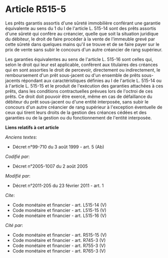 # Article R515-5

Les prêts garantis assortis d'une sûreté immobilière conférant une garantie équivalente au sens du 1 du I de l'article L.
515-14 sont des prêts assortis d'une sûreté qui confère au créancier, quelle que soit la situation juridique du débiteur, le
droit de faire procéder à la vente de l'immeuble grevé par cette sûreté dans quelques mains qu'il se trouve et de se faire
payer sur le prix de vente sans subir le concours d'un autre créancier de rang supérieur. 

Les garanties équivalentes au sens de l'article L. 515-16 sont celles qui, selon le droit qui leur est applicable, confèrent
aux titulaires des créances qui en sont assorties le droit de percevoir, directement ou indirectement, le remboursement d'un
prêt sous-jacent ou d'un ensemble de prêts sous-jacents répondant aux caractéristiques définies au I de l'article L. 515-14
ou à l'article L. 515-15 et le produit de l'exécution des garanties attachées à ces prêts, dans les conditions contractuelles
prévues lors de l'octroi de ces prêts. Ce droit doit pouvoir être exercé, même en cas de défaillance du débiteur du prêt
sous-jacent ou d'une entité interposée, sans subir le concours d'un autre créancier de rang supérieur à l'exception
éventuelle de ceux qui tirent leurs droits de la gestion des créances cédées et des garanties ou de la gestion ou du
fonctionnement de l'entité interposée.

**Liens relatifs à cet article**

_Anciens textes_:

  - Décret n°99-710 du 3 août 1999 - art. 5 (Ab)

_Codifié par_:

  - Décret n°2005-1007 du 2 août 2005

_Modifié par_:

  - Décret n°2011-205 du 23 février 2011 - art. 1

_Cite_:

  - Code monétaire et financier - art. L515-14 (V)
  - Code monétaire et financier - art. L515-15 (V)
  - Code monétaire et financier - art. L515-16 (V)

_Cité par_:

  - Code monétaire et financier - art. R515-15 (V)
  - Code monétaire et financier - art. R745-3 (V)
  - Code monétaire et financier - art. R755-3 (V)
  - Code monétaire et financier - art. R765-3 (V)
